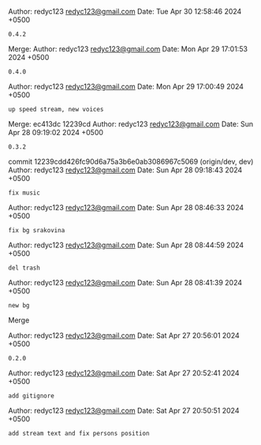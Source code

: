 Author: redyc123 <redyc123@gmail.com>
Date:   Tue Apr 30 12:58:46 2024 +0500

    0.4.2


Merge:
Author: redyc123 <redyc123@gmail.com>
Date:   Mon Apr 29 17:01:53 2024 +0500

    0.4.0

Author: redyc123 <redyc123@gmail.com>
Date:   Mon Apr 29 17:00:49 2024 +0500

    up speed stream, new voices

Merge: ec413dc 12239cd
Author: redyc123 <redyc123@gmail.com>
Date:   Sun Apr 28 09:19:02 2024 +0500

    0.3.2

commit 12239cdd426fc90d6a75a3b6e0ab3086967c5069 (origin/dev, dev)
Author: redyc123 <redyc123@gmail.com>
Date:   Sun Apr 28 09:18:43 2024 +0500

    fix music

Author: redyc123 <redyc123@gmail.com>
Date:   Sun Apr 28 08:46:33 2024 +0500

    fix bg srakovina

Author: redyc123 <redyc123@gmail.com>
Date:   Sun Apr 28 08:44:59 2024 +0500

    del trash

Author: redyc123 <redyc123@gmail.com>
Date:   Sun Apr 28 08:41:39 2024 +0500

    new bg

Merge

Author: redyc123 <redyc123@gmail.com>
Date:   Sat Apr 27 20:56:01 2024 +0500

    0.2.0

Author: redyc123 <redyc123@gmail.com>
Date:   Sat Apr 27 20:52:41 2024 +0500

    add gitignore

Author: redyc123 <redyc123@gmail.com>
Date:   Sat Apr 27 20:50:51 2024 +0500

    add stream text and fix persons position
